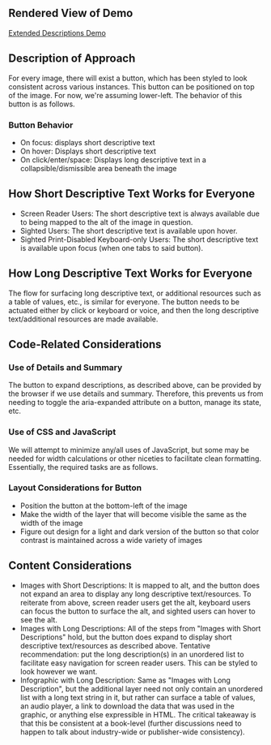 ## Rendered View of Demo
[Extended Descriptions Demo](https://benetech.github.io/DIAGRAM-Code-Sprint-2018/Projects/Extended-Descriptions/)

## Description of Approach
For every image, there will exist a button, which has been styled to look consistent across various instances. This button can be positioned on top of the image. For now, we're assuming lower-left. The behavior of this button is as follows.

### Button Behavior
* On focus: displays short descriptive text
* On hover: Displays short descriptive text
* On click/enter/space: Displays long descriptive text in a collapsible/dismissible area beneath the image

## How Short Descriptive Text Works for Everyone
* Screen Reader Users: The short descriptive text is always available due to being mapped to the alt of the image in question.
* Sighted Users: The short descriptive text is available upon hover.
* Sighted Print-Disabled Keyboard-only Users: The short descriptive text is available upon focus (when one tabs to said button).

## How Long Descriptive Text Works for Everyone
The flow for surfacing long descriptive text, or additional resources such as a table of values, etc., is similar for everyone. The button needs to be actuated either by click or keyboard or voice, and then the long descriptive text/additional resources are made available.

## Code-Related Considerations
### Use of Details and Summary
The button to expand descriptions, as described above, can be provided by the browser if we use details and summary. Therefore, this prevents us from needing to toggle the aria-expanded attribute on a button, manage its state, etc.
### Use of CSS and JavaScript
We will attempt to minimize any/all uses of JavaScript, but some may be needed for width calculations or other niceties to facilitate clean formatting. Essentially, the required tasks are as follows.
### Layout Considerations for Button
* Position the button at the bottom-left of the image
* Make the width of the layer that will become visible the same as the width of the image
* Figure out design for a light and dark version of the button so that color contrast is maintained across a wide variety of images

## Content Considerations
* Images with Short Descriptions: It is mapped to alt, and the button does not expand an area to display any long descriptive text/resources. To reiterate from above, screen reader users get the alt, keyboard users can focus the button to surface the alt, and sighted users can hover to see the alt.
* Images with Long Descriptions: All of the steps from "Images with Short Descriptions" hold, but the button does expand to display short descriptive text/resources as described above. Tentative recommendation: put the long description(s) in an unordered list to facilitate easy navigation for screen reader users. This can be styled to look however we want.
* Infographic with Long Description: Same as "Images with Long Description", but the additional layer need not only contain an unordered list with a long text string in it, but rather can surface a table of values, an audio player, a link to download the data that was used in the graphic, or anything else expressible in HTML. The critical takeaway is that this be consistent at a book-level (further discussions need to happen to talk about industry-wide or publisher-wide consistency).
